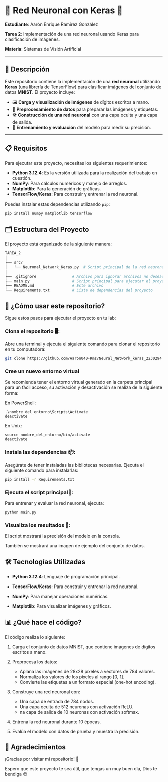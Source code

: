 # 🧠 Red Neuronal con Keras 🧠

**Estudiante**: Aarón Enrique Ramírez González  

**Tarea 2**: Implementación de una red neuronal usando Keras para clasificación de imágenes.

**Materia**: Sistemas de Visión Artificial  

---

## 📝 Descripción

Este repositorio contiene la implementación de una **red neuronal** utilizando **Keras** (una librería de TensorFlow) para clasificar imágenes del conjunto de datos **MNIST**. El proyecto incluye:

- 🖼️ **Carga y visualización de imágenes** de dígitos escritos a mano.
- 🧩 **Preprocesamiento de datos** para preparar las imágenes y etiquetas.
- 🛠️ **Construcción de una red neuronal** con una capa oculta y una capa de salida.
- 🚀 **Entrenamiento y evaluación** del modelo para medir su precisión.

---

## 📋 Requisitos

Para ejecutar este proyecto, necesitas los siguientes requerimientos:

- **Python 3.12.4**: Es la versión utilizada para la realización del trabajo en cuestión.
- **NumPy**: Para cálculos numéricos y manejo de arreglos.
- **Matplotlib**: Para la generación de gráficas.
- **TensorFlow/Keras**: Para construir y entrenar la red neuronal.

Puedes instalar estas dependencias utilizando `pip`:

```bash
pip install numpy matplotlib tensorflow
```

## 🗂️ Estructura del Proyecto

El proyecto está organizado de la siguiente manera:
```bash
TAREA_2
│
├── src/
│   └── Neuronal_Network_Keras.py  # Script principal de la red neuronal
│
├── .gitignore                # Archivo para ignorar archivos no deseados
├── main.py                   # Script principal para ejecutar el proyecto
├── README.md                 # Este archivo
└── Requirements.txt          # Lista de dependencias del proyecto
```
## 🚀 ¿Cómo usar este repositorio?
Sigue estos pasos para ejecutar el proyecto en tu lab:

### Clona el repositorio 🖥️:
Abre una terminal y ejecuta el siguiente comando para clonar el repositorio en tu computadora:

```bash
git clone https://github.com/Aaron040-Rmz/Neural_Network_keras_2230294
```
### Cree un nuevo entorno virtual
Se recomienda tener el entorno virtual generado en la carpeta principal para un fácil acceso, su activación y desactivación se realiza de la siguiente forma:

En PowerShell:
```
.\nombre_del_entorno\Scripts\Activate
deactivate
```
En Unix:
```
source nombre_del_entorno/bin/activate
deactivate
```
### Instala las dependencias 📦:
Asegúrate de tener instaladas las bibliotecas necesarias. Ejecuta el siguiente comando para instalarlas:

```bash
pip install -r Requirements.txt
```
### Ejecuta el script principal🚀:
Para entrenar y evaluar la red neuronal, ejecuta:

```bash
python main.py
```
### Visualiza los resultados 👀:

El script mostrará la precisión del modelo en la consola.

También se mostrará una imagen de ejemplo del conjunto de datos.

## 🛠️ Tecnologías Utilizadas
- **Python 3.12.4**: Lenguaje de programación principal.

- **TensorFlow/Keras**: Para construir y entrenar la red neuronal.

- **NumPy**: Para manejar operaciones numéricas.

- **Matplotlib**: Para visualizar imágenes y gráficos.

## 📊 ¿Qué hace el código?
El código realiza lo siguiente:

1. Carga el conjunto de datos MNIST, que contiene imágenes de dígitos escritos a mano.

2. Preprocesa los datos:

   * Aplana las imágenes de 28x28 píxeles a vectores de 784 valores.
   * Normaliza los valores de los píxeles al rango [0, 1].
   * Convierte las etiquetas a un formato especial (one-hot encoding).

3. Construye una red neuronal con:

   * Una capa de entrada de 784 nodos.
   * Una capa oculta de 512 neuronas con activación ReLU.
   * na capa de salida de 10 neuronas con activación softmax.

4. Entrena la red neuronal durante 10 épocas.

5. Evalúa el modelo con datos de prueba y muestra la precisión.

## 🙏 Agradecimientos
¡Gracias por visitar mi repositorio! 🎉

Espero que este proyecto te sea útil, que tengas un muy buen día, Dios te bendiga 😊